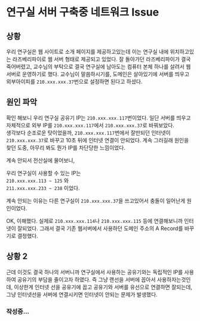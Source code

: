# 연구실 서버 구축중 네트워크 Issue

## 상황

우리 연구실은 웹 사이트로 소개 페이지를 제공하고있는데 이는 연구실 내에 위치하고있는 라즈베리파이로 웹 서버 형태로 제공되고 있었다. 잘 돌아가던 라즈베리파이가 결국 죽어버렸고, 교수님의 부탁으로 결국 연구실에 남아도는 컴퓨터 본체 하나를 살려서 웹 서버로 운영하기로 했다. 교수님이 말씀하시기를, 도메인은 살아있기에 서버를 띄우고 외부아이피를 `210.xxx.xxx.37`번으로 설정하면 된다고 하셨다.

## 원인 파악

확인 해보니 우리 연구실 공유기 IP는 `210.xxx.xxx.117`번이었다.
일단 서버를 띄우고 자체적으로 외부 IP를 `210.xxx.xxx.117`에서 `210.xxx.xxx.37`로 바꿔보았다.  
생각보다 순조로운 탓이었을까, `210.xxx.xxx.117`번에서 잘만되던 인터넷이 `210.xxx.xxx.37`로 바꾸고 10초 뒤에 인터넷 연결이 안되었다. 계속 그러길래 원인을 찾던 도중, 아무리 봐도 뭔가 IP를 차단당한 느낌이었다.

계속 안되서 전산실에 물어보니,

우리 연구실이 사용할 수 있는 IP는  
`210.xxx.xxx.113 ~ 125` 와  
`211.xxx.xxx.233 ~ 238` 이었다.

계속 안되는 이유는 다른 연구실이 `210.xxx.xxx.37`을 쓰고있어서 충돌이 일어난게 원인이었다.

OK, 이해했다.
실제로 `210.xxx.xxx.114`나 `210.xxx.xxx.115` 등에 연결해보니까 인터넷이 잘되었다.
그래서 결국 기존 웹서버에서 사용하던 도메인 주소의 A Record를 바꾸기로 결정했다.

## 상황 2

근데 이것도 결국 하나의 서버니까 연구실에서 사용하는 공유기와는 독립적인 IP를 사용하여 공유기의 부담을 줄이고자 하였다. 즉 그냥 랜선을 서버에 꼽아서 사용하자는것인데, 이상한게 인터넷 선을 공유기에 꼽고 공유기와 서버를 유선으로 연결하면 잘되는데, 그냥 인터넷선을 서버에 연결시키면 인터넷이 안되는 문제가 발생했다.

### 작성중...
